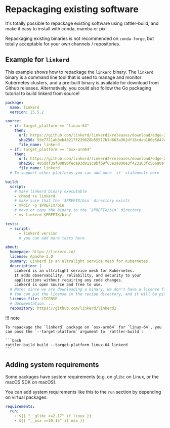 # Repackaging existing software

It's totally possible to repackage existing software using rattler-build, and make it easy to install
with conda, mamba or pixi.

Repackaging existing binaries is not recommended on `conda-forge`, but totally acceptable for your own channels / repositories.

## Example for `linkerd`

This example shows how to repackage the `linkerd` binary. The `linkerd` binary is a command line tool that is used to manage and monitor Kubernetes clusters, and a pre-built binary is available for download from Github releases. Alternatively, you could also follow the Go packaging tutorial to build linkerd from source!

```yaml
package:
  name: linkerd
  version: 25.5.2

source:
  - if: target_platform == "linux-64"
    then:
      url: https://github.com/linkerd/linkerd2/releases/download/edge-25.5.2/linkerd2-cli-edge-25.5.2-linux-amd64
      sha256: 55e7721ab0eb48217f239628b55517b7d663a962df18cdab180e5d42e45f83cb
      file_name: linkerd
  - if: target_platform == "osx-arm64"
    then:
      url: https://github.com/linkerd/linkerd2/releases/download/edge-25.5.2/linkerd2-cli-edge-25.5.2-darwin-arm64
      sha256: 405ddf3af0089bfece93d811c9bfb9f63e3a000e3f423163fc56690ef4d427cf
      file_name: linkerd
  # To support other platforms you can add more `if` statements here

build:
  script:
    # make linkerd binary executable
    - chmod +x linkerd
    # make sure that the `$PREFIX/bin` directory exists
    - mkdir -p $PREFIX/bin
    # move or copy the binary to the `$PREFIX/bin` directory
    - mv linkerd $PREFIX/bin/

tests:
  - script:
      - linkerd version
      # you can add more tests here

about:
  homepage: https://linkerd.io/
  license: Apache-2.0
  summary: Linkerd is an ultralight service mesh for Kubernetes.
  description: |
    Linkerd is an ultralight service mesh for Kubernetes.
    It adds observability, reliability, and security to your
    applications without requiring any code changes.
    Linkerd is open source and free to use.
  # Note: since we are downloading a binary, we don't have a license file.
  # You can put the license in the recipe directory, and it will be picked up from there.
  license_file: LICENSE
  # documentation: ...
  repository: https://github.com/linkerd/linkerd2
```

!!! note

    To repackage the `linkerd` package on `osx-arm64` for `linux-64`, you can pass the `--target-platform` argument to `rattler-build`:

    ```bash
    rattler-build build --target-platform linux-64 linkerd
    ```

## Adding system requirements

Some packages have system requirements (e.g. on `glibc` on Linux, or the macOS SDK on macOS).

You can add system requirements like this to the `run` section by depending on virtual packages:

```yaml
requirements:
  run:
    - ${{ "__glibc >=2.17" if linux }}
    - ${{ "__osx >=10.15" if osx }}
```
